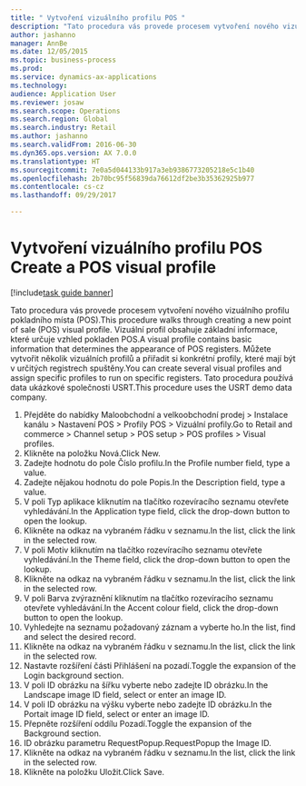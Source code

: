 ```yaml
--- 
title: " Vytvoření vizuálního profilu POS "
description: "Tato procedura vás provede procesem vytvoření nového vizuálního profilu pokladního místa (POS)."
author: jashanno
manager: AnnBe
ms.date: 12/05/2015
ms.topic: business-process
ms.prod: 
ms.service: dynamics-ax-applications
ms.technology: 
audience: Application User
ms.reviewer: josaw
ms.search.scope: Operations
ms.search.region: Global
ms.search.industry: Retail
ms.author: jashanno
ms.search.validFrom: 2016-06-30
ms.dyn365.ops.version: AX 7.0.0
ms.translationtype: HT
ms.sourcegitcommit: 7e0a5d044133b917a3eb9386773205218e5c1b40
ms.openlocfilehash: 2b70bc95f56839da76612df2be3b35362925b977
ms.contentlocale: cs-cz
ms.lasthandoff: 09/29/2017

---
```

# <a name="create-a-pos-visual-profile"></a><span data-ttu-id="0cf8e-103"> Vytvoření vizuálního profilu POS </span><span class="sxs-lookup"><span data-stu-id="0cf8e-103">Create a POS visual profile</span></span> 

[!include[task guide banner](../includes/task-guide-banner.md)]

<span data-ttu-id="0cf8e-104">Tato procedura vás provede procesem vytvoření nového vizuálního profilu pokladního místa (POS).</span><span class="sxs-lookup"><span data-stu-id="0cf8e-104">This procedure walks through creating a new point of sale (POS) visual profile.</span></span> <span data-ttu-id="0cf8e-105">Vizuální profil obsahuje základní informace, které určuje vzhled pokladen POS.</span><span class="sxs-lookup"><span data-stu-id="0cf8e-105">A visual profile contains basic information that determines the appearance of POS registers.</span></span> <span data-ttu-id="0cf8e-106">Můžete vytvořit několik vizuálních profilů a přiřadit si konkrétní profily, které mají být v určitých registrech spuštěny.</span><span class="sxs-lookup"><span data-stu-id="0cf8e-106">You can create several visual profiles and assign specific profiles to run on specific registers.</span></span> <span data-ttu-id="0cf8e-107">Tato procedura používá data ukázkové společnosti USRT.</span><span class="sxs-lookup"><span data-stu-id="0cf8e-107">This procedure uses the USRT demo data company.</span></span>

1. <span data-ttu-id="0cf8e-108">Přejděte do nabídky Maloobchodní a velkoobchodní prodej > Instalace kanálu > Nastavení POS > Profily POS > Vizuální profily.</span><span class="sxs-lookup"><span data-stu-id="0cf8e-108">Go to Retail and commerce > Channel setup > POS setup > POS profiles > Visual profiles.</span></span>
2. <span data-ttu-id="0cf8e-109">Klikněte na položku Nová.</span><span class="sxs-lookup"><span data-stu-id="0cf8e-109">Click New.</span></span>
3. <span data-ttu-id="0cf8e-110">Zadejte hodnotu do pole Číslo profilu.</span><span class="sxs-lookup"><span data-stu-id="0cf8e-110">In the Profile number field, type a value.</span></span>
4. <span data-ttu-id="0cf8e-111">Zadejte nějakou hodnotu do pole Popis.</span><span class="sxs-lookup"><span data-stu-id="0cf8e-111">In the Description field, type a value.</span></span>
5. <span data-ttu-id="0cf8e-112">V poli Typ aplikace kliknutím na tlačítko rozevíracího seznamu otevřete vyhledávání.</span><span class="sxs-lookup"><span data-stu-id="0cf8e-112">In the Application type field, click the drop-down button to open the lookup.</span></span>
6. <span data-ttu-id="0cf8e-113">Klikněte na odkaz na vybraném řádku v seznamu.</span><span class="sxs-lookup"><span data-stu-id="0cf8e-113">In the list, click the link in the selected row.</span></span>
7. <span data-ttu-id="0cf8e-114">V poli Motiv kliknutím na tlačítko rozevíracího seznamu otevřete vyhledávání.</span><span class="sxs-lookup"><span data-stu-id="0cf8e-114">In the Theme field, click the drop-down button to open the lookup.</span></span>
8. <span data-ttu-id="0cf8e-115">Klikněte na odkaz na vybraném řádku v seznamu.</span><span class="sxs-lookup"><span data-stu-id="0cf8e-115">In the list, click the link in the selected row.</span></span>
9. <span data-ttu-id="0cf8e-116">V poli Barva zvýraznění kliknutím na tlačítko rozevíracího seznamu otevřete vyhledávání.</span><span class="sxs-lookup"><span data-stu-id="0cf8e-116">In the Accent colour field, click the drop-down button to open the lookup.</span></span>
10. <span data-ttu-id="0cf8e-117">Vyhledejte na seznamu požadovaný záznam a vyberte ho.</span><span class="sxs-lookup"><span data-stu-id="0cf8e-117">In the list, find and select the desired record.</span></span>
11. <span data-ttu-id="0cf8e-118">Klikněte na odkaz na vybraném řádku v seznamu.</span><span class="sxs-lookup"><span data-stu-id="0cf8e-118">In the list, click the link in the selected row.</span></span>
12. <span data-ttu-id="0cf8e-119">Nastavte rozšíření části Přihlášení na pozadí.</span><span class="sxs-lookup"><span data-stu-id="0cf8e-119">Toggle the expansion of the Login background section.</span></span>
13. <span data-ttu-id="0cf8e-120">V poli ID obrázku na šířku vyberte nebo zadejte ID obrázku.</span><span class="sxs-lookup"><span data-stu-id="0cf8e-120">In the Landscape image ID field, select or enter an image ID.</span></span>
14. <span data-ttu-id="0cf8e-121">V poli ID obrázku na výšku vyberte nebo zadejte ID obrázku.</span><span class="sxs-lookup"><span data-stu-id="0cf8e-121">In the Portait image ID field, select or enter an image ID.</span></span>
15. <span data-ttu-id="0cf8e-122">Přepněte rozšíření oddílu Pozadí.</span><span class="sxs-lookup"><span data-stu-id="0cf8e-122">Toggle the expansion of the Background section.</span></span>
16. <span data-ttu-id="0cf8e-123">ID obrázku parametru RequestPopup.</span><span class="sxs-lookup"><span data-stu-id="0cf8e-123">RequestPopup the Image ID.</span></span>
17. <span data-ttu-id="0cf8e-124">Klikněte na odkaz na vybraném řádku v seznamu.</span><span class="sxs-lookup"><span data-stu-id="0cf8e-124">In the list, click the link in the selected row.</span></span>
18. <span data-ttu-id="0cf8e-125">Klikněte na položku Uložit.</span><span class="sxs-lookup"><span data-stu-id="0cf8e-125">Click Save.</span></span>


